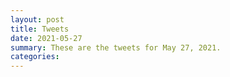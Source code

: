 ```yaml
---
layout: post
title: Tweets
date: 2021-05-27
summary: These are the tweets for May 27, 2021.
categories:
---
```


